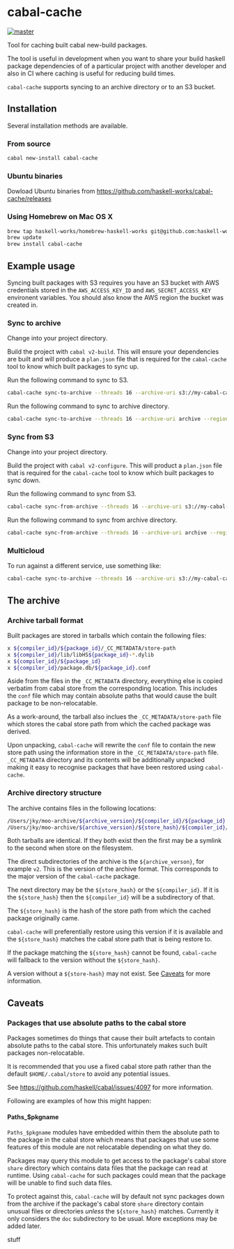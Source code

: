 # cabal-cache
[![master](https://circleci.com/gh/haskell-works/cabal-cache/tree/master.svg?style=svg)](https://circleci.com/gh/haskell-works/cabal-cache/tree/master)

Tool for caching built cabal new-build packages.

The tool is useful in development when you want to share your build haskell package dependencies of
of a particular project with another developer and also in CI where caching is useful for reducing
build times.

`cabal-cache` supports syncing to an archive directory or to an S3 bucket.

## Installation

Several installation methods are available.

### From source

```bash
cabal new-install cabal-cache
```

### Ubuntu binaries

Dowload Ubuntu binaries from https://github.com/haskell-works/cabal-cache/releases

### Using Homebrew on Mac OS X

```bash
brew tap haskell-works/homebrew-haskell-works git@github.com:haskell-works/homebrew-haskell-works.git
brew update
brew install cabal-cache
```

## Example usage

Syncing built packages with S3 requires you have an S3 bucket with AWS
credentials stored in the `AWS_ACCESS_KEY_ID` and `AWS_SECRET_ACCESS_KEY` environent variables.
You should also know the AWS region the bucket was created in.

### Sync to archive

Change into your project directory.

Build the project with `cabal v2-build`.  This will ensure your dependencies are built and
will produce a `plan.json` file that is required for the `cabal-cache` tool to know which built
packages to sync up.

Run the following command to sync to S3.

```bash
cabal-cache sync-to-archive --threads 16 --archive-uri s3://my-cabal-cache-bucket/archive --region Sydney
```

Run the following command to sync to archive directory.

```bash
cabal-cache sync-to-archive --threads 16 --archive-uri archive --region Sydney
```

### Sync from S3

Change into your project directory.

Build the project with `cabal v2-configure`.  This will product a `plan.json` file that is required
for the `cabal-cache` tool to know which built packages to sync down.

Run the following command to sync from S3.

```bash
cabal-cache sync-from-archive --threads 16 --archive-uri s3://my-cabal-cache-bucket/archive --region Sydney
```

Run the following command to sync from archive directory.

```bash
cabal-cache sync-from-archive --threads 16 --archive-uri archive --region Sydney
```

### Multicloud

To run against a different service, use something like:

```bash
cabal-cache sync-to-archive --threads 16 --archive-uri s3://my-cabal-cache-bucket/archive --host-name-override=s3.us-west.some-service.com --host-port-override=443 --host-ssl-override=True
```

## The archive

### Archive tarball format

Built packages are stored in tarballs which contain the following files:

```bash
x ${compiler_id}/${package_id}/_CC_METADATA/store-path
x ${compiler_id}/lib/libHS${package_id}-*.dylib
x ${compiler_id}/${package_id}
x ${compiler_id}/package.db/${package_id}.conf
```

Aside from the files in the `_CC_METADATA` directory, everything else is copied verbatim from cabal
store from the corresponding location.  This includes the `conf` file which may contain absolute paths
that would cause the built package to be non-relocatable.

As a work-around, the tarball also inclues the `_CC_METADATA/store-path`
file which stores the cabal store path from which the cached package was derived.

Upon unpacking, `cabal-cache` will rewrite the `conf` file to contain the new store path using the
information store in the `_CC_METADATA/store-path` file.  `_CC_METADATA` directory and its contents
will be additionally unpacked making it easy to recognise packages that have been restored using
`cabal-cache`.

### Archive directory structure

The archive contains files in the following locations:

```bash
/Users/jky/moo-archive/${archive_version}/${compiler_id}/${package_id}.tar.gz
/Users/jky/moo-archive/${archive_version}/${store_hash}/${compiler_id}/${package_id}.tar.gz
```

Both tarballs are identical.  If they both exist then the first may be a symlink to the second
when store on the filesystem.

The direct subdirectories of the archive is the `${archive_verson}`, for example `v2`.  This is the
version of the archive format.  This corresponds to the major version of the `cabal-cache` package.

The next directory may be the `${store_hash}` or the `${compiler_id}`.  If it is the `${store_hash}`
then the `${compiler_id}` will be a subdirectory of that.

The `${store_hash}` is the hash of the store path from which the cached package originally came.

`cabal-cache` will preferentially restore using this version if it is available and the `${store_hash}`
matches the cabal store path that is being restore to.

If the package matching the `${store_hash}` cannot be found, `cabal-cache` will fallback to the version
without the `${store_hash}`.

A version without a `${store-hash}` may not exist.  See [Caveats](#caveats) for more information.

## Caveats

### Packages that use absolute paths to the cabal store

Packages sometimes do things that cause their built artefacts to contain absolute paths to the cabal
store.  This unfortunately makes such built packages non-relocatable.

It is recommended that you use a fixed cabal store path rather than the default `$HOME/.cabal/store`
to avoid any potential issues.

See https://github.com/haskell/cabal/issues/4097 for more information.

Following are examples of how this might happen:

#### Paths_$pkgname

`Paths_$pkgname` modules have embedded within them the absolute path to the package in the cabal store
which means that packages that use some features of this module are not relocatable depending on what
they do.

Packages may query this module to get access to the package's cabal store `share` directory which
contains data files that the package can read at runtime.  Using `cabal-cache` for such packages
could mean that the package will be unable to find such data files.

To protect against this, `cabal-cache` will by default not sync packages down from the archive
if the package's cabal store `share` directory contain unusual files or directories _unless_ the
`${store_hash}` matches.  Currently it only considers the `doc` subdirectory to be usual.  More
exceptions may be added later.

stuff
